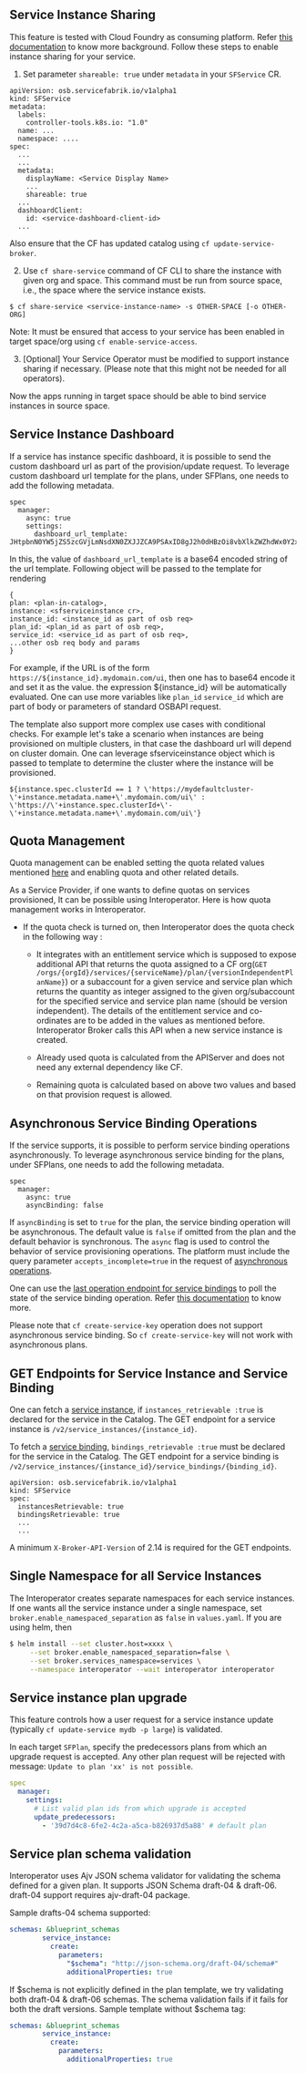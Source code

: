## Service Instance Sharing
This feature is tested with Cloud Foundry as consuming platform. Refer [this documentation](https://docs.cloudfoundry.org/devguide/services/sharing-instances.html) to know more background. Follow these steps to enable instance sharing for your service.
1. Set parameter `shareable: true` under `metadata` in your `SFService` CR. 
```shell
apiVersion: osb.servicefabrik.io/v1alpha1
kind: SFService
metadata:
  labels:
    controller-tools.k8s.io: "1.0"
  name: ...
  namespace: ....
spec:
  ...
  ...
  metadata:
    displayName: <Service Display Name>
    ...
    shareable: true
  ...
  dashboardClient:
    id: <service-dashboard-client-id>
  ...
```

Also ensure that the CF has updated catalog using `cf update-service-broker`.

2. Use `cf share-service` command of CF CLI to share the instance with given org and space. This command must be run from source space, i.e., the space where the service instance exists.
```shell
$ cf share-service <service-instance-name> -s OTHER-SPACE [-o OTHER-ORG] 
```
Note: It must be ensured that access to your service has been enabled in target space/org using `cf enable-service-access`.

3. [Optional] Your Service Operator must be modified to support instance sharing if necessary. (Please note that this might not be needed for all operators).

Now the apps running in target space should be able to bind service instances in source space.

## Service Instance Dashboard

If a service has instance specific dashboard, it is possible to send the custom dashboard url as part of the provision/update request. To leverage custom dashboard url template for the plans, under SFPlans, one needs to add the following metadata. 

```
spec
  manager:
    async: true
    settings:
      dashboard_url_template: JHtpbnN0YW5jZS5zcGVjLmNsdXN0ZXJJZCA9PSAxID8gJ2h0dHBzOi8vbXlkZWZhdWx0Y2x1c3Rlci0nK2luc3RhbmNlLm1ldGFkYXRhLm5hbWUrJy5teWRvbWFpbi5jb20vdWknIDogJ2h0dHBzOi8vJytpbnN0YW5jZS5zcGVjLmNsdXN0ZXJJZCsnLScraW5zdGFuY2UubWV0YWRhdGEubmFtZSsnLm15ZG9tYWluLmNvbS91aSd9

```

In this, the value of `dashboard_url_template` is a base64 encoded string of the url template.
Following object will be passed to the template for rendering
```
{
plan: <plan-in-catalog>,
instance: <sfserviceinstance cr>,
instance_id: <instance_id as part of osb req>
plan_id: <plan_id as part of osb req>,
service_id: <service_id as part of osb req>,
...other osb req body and params
}
```
For example, if the URL is of the form `https://${instance_id}.mydomain.com/ui`, then one has to base64 encode it and set it as the value. the expression ${instance_id} will be automatically evaluated. One can use more variables like `plan_id` `service_id` which are part of body or parameters of standard OSBAPI request.

The template also support more complex use cases with conditional checks. For example let's take a scenario when instances are being provisioned on multiple clusters, in that case the dashboard url will depend on cluster domain. One can leverage sfserviceinstance object which is passed to template to determine the cluster where the instance will be provisioned.

`${instance.spec.clusterId == 1 ? \'https://mydefaultcluster-\'+instance.metadata.name+\'.mydomain.com/ui\' : \'https://\'+instance.spec.clusterId+\'-\'+instance.metadata.name+\'.mydomain.com/ui\'}`

## Quota Management

Quota management can be enabled setting the quota related values mentioned [here](https://github.com/cloudfoundry/service-fabrik-broker/blob/master/helm-charts/interoperator/values.yaml#L16-L21) and enabling quota and other related details.

As a Service Provider, if one wants to define quotas on services provisioned, It can be possible using Interoperator. Here is how quota management works in Interoperator.


* If the quota check is turned on, then Interoperator does the quota check in the following way : 
  * It integrates with an entitlement service which is supposed to expose additional API that returns the quota assigned to a CF org(`GET /orgs/{orgId}/services/{serviceName}/plan/{versionIndependentPlanName}`) or a subaccount for a given service and service plan which returns the quantity as integer assigned to the given org/subaccount for the specified service and service plan name (should be version independent). The details of the entitlement service and co-ordinates are to be added in the values as mentioned before.
  Interoperator Broker calls this API when a new service instance is created.

  * Already used quota is calculated from the APIServer and does not need any external dependency like CF.

  * Remaining quota is calculated based on above two values and based on that provision request is allowed.

## Asynchronous Service Binding Operations

If the service supports, it is possible to perform service binding operations asynchronously. To leverage asynchronous service binding for the plans, under SFPlans, one needs to add the following metadata.

```
spec
  manager:
    async: true
    asyncBinding: false
```

If `asyncBinding` is set to `true` for the plan, the service binding operation will be asynchronous. The default value is `false` if omitted from the plan and the default behavior is synchronous. The `async` flag is used to control the behavior of service provisioning operations. The platform must include the query parameter `accepts_incomplete=true` in the request of [asynchronous operations](https://github.com/openservicebrokerapi/servicebroker/blob/v2.14/spec.md#asynchronous-operations).

One can use the [last operation endpoint for service bindings](https://github.com/openservicebrokerapi/servicebroker/blob/v2.14/spec.md#polling-last-operation-for-service-bindings) to poll the state of the service binding operation.
Refer [this documentation](https://github.com/openservicebrokerapi/servicebroker/blob/v2.14/spec.md#binding) to know more.

Please note that `cf create-service-key` operation does not support asynchronous service binding. So `cf create-service-key` will not work with asynchronous plans. 

## GET Endpoints for Service Instance and Service Binding

One can fetch a [service instance](https://github.com/openservicebrokerapi/servicebroker/blob/v2.14/spec.md#fetching-a-service-instance), if `instances_retrievable :true` is declared for the service in the Catalog.
The GET endpoint for a service instance is `/v2/service_instances/{instance_id}`.

To fetch a [service binding](https://github.com/openservicebrokerapi/servicebroker/blob/v2.14/spec.md#fetching-a-service-binding), `bindings_retrievable :true` must be declared for the service in the Catalog.
The GET endpoint for a service binding is `/v2/service_instances/{instance_id}/service_bindings/{binding_id}`.
```
apiVersion: osb.servicefabrik.io/v1alpha1
kind: SFService
spec:
  instancesRetrievable: true
  bindingsRetrievable: true
  ...
  ...
```
A minimum `X-Broker-API-Version` of 2.14 is required for the GET endpoints.

## Single Namespace for all Service Instances

The Interoperator creates separate namespaces for each service instances. If one wants all the service instance under a single namespace, set `broker.enable_namespaced_separation` as `false` in `values.yaml`.
If you are using helm, then
```sh
$ helm install --set cluster.host=xxxx \
     --set broker.enable_namespaced_separation=false \
     --set broker.services_namespace=services \
     --namespace interoperator --wait interoperator interoperator
```

## Service instance plan upgrade

This feature controls how a user request for a service instance update (typically `cf update-service mydb -p large`) is validated.

In each target `SFPlan`, specify the predecessors plans from which an upgrade request is accepted. Any other plan request will be rejected with message: `Update to plan 'xx' is not possible`.

```yaml
spec
  manager:
    settings:
      # List valid plan ids from which upgrade is accepted
      update_predecessors:
        - '39d7d4c8-6fe2-4c2a-a5ca-b826937d5a88' # default plan
```

## Service plan schema validation

Interoperator uses Ajv JSON schema validator for validating the schema defined for a given plan. It supports JSON Schema draft-04 & draft-06. draft-04 support requires ajv-draft-04 package.

Sample drafts-04 schema supported:

```yaml
schemas: &blueprint_schemas
        service_instance:
          create:
            parameters:
              "$schema": "http://json-schema.org/draft-04/schema#"
              additionalProperties: true
```

If $schema is not explicitly defined in the plan template, we try validating both draft-04 & draft-06 schemas. The schema validation fails if it fails for both the draft versions.
Sample template without $schema tag:

```yaml
schemas: &blueprint_schemas
        service_instance:
          create:
            parameters:
              additionalProperties: true
```
